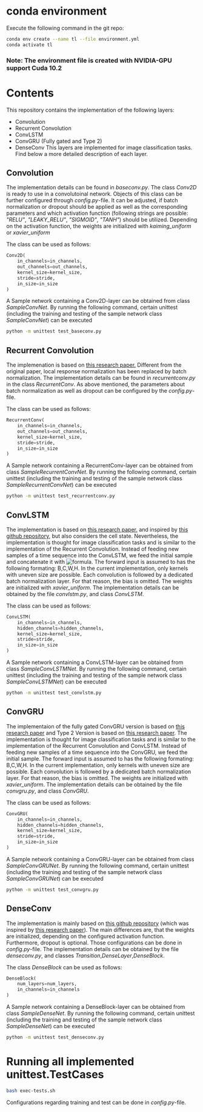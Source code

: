 # conda environment 

Execute the following command in the git repo:

```bash
conda env create --name tl --file environment.yml
conda activate tl
```

### Note: The environment file is created with NVIDIA-GPU support Cuda 10.2

# Contents
This repository contains the implementation of the following layers:
- Convolution
- Recurrent Convolution
- ConvLSTM
- ConvGRU (Fully gated and Type 2)
- DenseConv
This layers are implemented for image classification tasks.
Find below a more detailed description of each layer.

## Convolution
The implementation details can be found in *baseconv.py*. The class *Conv2D* is ready to use in a convolutoinal network.
Objects of this class can be further configured through *config.py*-file. It can be adjusted, if batch normalization or dropout should be applied as well as the corresponding parameters and which activation function (following strings are possible: *"RELU"*, *"LEAKY_RELU"*, *"SIGMOID"*, *"TANH"*) should be utilized. Depending on the activation function, the weights are initialized with *kaiming_uniform* or *xavier_uniform*

The class can be used as follows:

```python
Conv2D(
    in_channels=in_channels,
    out_channels=out_channels,
    kernel_size=kernel_size,
    stride=stride,
    in_size=in_size
)
```

A Sample network containing a Conv2D-layer can be obtained from class *SampleConvNet*. By running the following command, certain unittest (including the training and testing of the sample network class *SampleConvNet*) can be executed

```bash
python -m unittest test_baseconv.py
```

## Recurrent Convolution
The implemenation is based on [this research paper.](https://www.cv-foundation.org/openaccess/content_cvpr_2015/papers/Liang_Recurrent_Convolutional_Neural_2015_CVPR_paper.pdf) Different from the original paper, local response normalization has been replaced by batch normalization. The implementation details can be found in *recurrentconv.py* in the class *RecurrentConv*. As above mentioned, the parameters about batch normalization as well as dropout can be configured by the *config.py*-file.

The class can be used as follows:

```python
RecurrentConv(
    in_channels=in_channels,
    out_channels=out_channels,
    kernel_size=kernel_size,
    stride=stride,
    in_size=in_size
)
```

A Sample network containing a RecurrentConv-layer can be obtained from class *SampleRecurrentConvNet*. By running the following command, certain unittest (including the training and testing of the sample network class *SampleRecurrentConvNet*) can be executed

```bash
python -m unittest test_recurrentconv.py
```

## ConvLSTM
The implementation is based on [this research paper.](https://papers.nips.cc/paper/2015/file/07563a3fe3bbe7e3ba84431ad9d055af-Paper.pdf) and inspired by [this github repository](https://github.com/ndrplz/ConvLSTM_pytorch/blob/master/convlstm.py), but also considers the cell state. Nevertheless, the implementation is thought for image classification tasks and is similar to the implementation of the Recurrent Convolution. Instead of feeding new samples of a time sequence into the ConvLSTM, we feed the initial sample and concatenate it with ![formula](https://render.githubusercontent.com/render/math?math=h_{t-1}). The forward input is assumed to has the following formating: B,C,W,H. In the current implementation, only kernels with uneven size are possible. Each convolution is followed by a dedicated batch normalization layer. For that reason, the bias is omitted. The weights are initialized with *xavier_uniform*. The implementation details can be obtained by the file *convlstm.py*, and class *ConvLSTM*. 

The class can be used as follows:

```python
ConvLSTM(
    in_channels=in_channels,
    hidden_channels=hidden_channels,
    kernel_size=kernel_size,
    stride=stride,
    in_size=in_size
)
```

A Sample network containing a ConvLSTM-layer can be obtained from class *SampleConvLSTMNet*. By running the following command, certain unittest (including the training and testing of the sample network class *SampleConvLSTMNet*) can be executed

```bash
python -m unittest test_convlstm.py
```

## ConvGRU
The implementaion of the fully gated ConvGRU version is based on [this research paper](https://arxiv.org/pdf/1511.06432v4.pdf) and Type 2 Version is based on [this research paper](https://arxiv.org/pdf/1701.05923.pdf). The implementation is thought for image classification tasks and is similar to the implementation of the Recurrent Convolution and ConvLSTM. Instead of feeding new samples of a time sequence into the ConvGRU, we feed the initial sample. The forward input is assumed to has the following formating: B,C,W,H. In the current implementation, only kernels with uneven size are possible. Each convolution is followed by a dedicated batch normalization layer. For that reason, the bias is omitted. The weights are initialized with *xavier_uniform*. The implementation details can be obtained by the file *convgru.py*, and class *ConvGRU*. 

The class can be used as follows:

```python
ConvGRU(
    in_channels=in_channels,
    hidden_channels=hidden_channels,
    kernel_size=kernel_size,
    stride=stride,
    in_size=in_size
)
```

A Sample network containing a ConvGRU-layer can be obtained from class *SampleConvGRUNet*. By running the following command, certain unittest (including the training and testing of the sample network class *SampleConvGRUNet*) can be executed

```bash
python -m unittest test_convgru.py
```


## DenseConv
The implementation is mainly based on [this github repository](https://github.com/gpleiss/efficient_densenet_pytorch) (which was inspired by [this research paper](https://arxiv.org/pdf/1707.06990.pdf)). The main differences are, that the weights are initialized, depending on the configured activation function. Furthermore, dropout is optional. Those configurations can be done in *config.py*-file. The implementation details can be obtained by the file *denseconv.py*, and classes *Transition*,*DenseLayer*,*DenseBlock*. 

The class *DenseBlock* can be used as follows:

```python
DenseBlock(
    num_layers=num_layers,
    in_channels=in_channels
)
```

A Sample network containing a DenseBlock-layer can be obtained from class *SampleDenseNet*. By running the following command, certain unittest (including the training and testing of the sample network class *SampleDenseNet*) can be executed

```bash
python -m unittest test_denseconv.py
```

# Running all implemented unittest.TestCases

```bash
bash exec-tests.sh
```

Configurations regarding training and test can be done in *config.py*-file.


